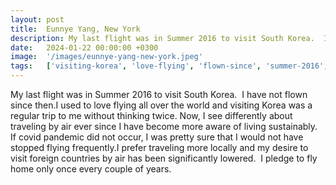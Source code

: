 ```yaml
---
layout: post
title:  Eunnye Yang, New York
description: My last flight was in Summer 2016 to visit South Korea.  I have not flown since then.I used to love flying all over the world and visiting Korea was a...
date:   2024-01-22 00:00:00 +0300
image:  '/images/eunnye-yang-new-york.jpeg'
tags:   ['visiting-korea', 'love-flying', 'flown-since', 'summer-2016', 'significantly-lowered', 'see-differently', 'regular-trip', 'pretty-sure']
---
```

My last flight was in Summer 2016 to visit South Korea.  I have not flown since then.I used to love flying all over the world and visiting Korea was a regular trip to me without thinking twice. Now, I see differently about traveling by air ever since I have become more aware of living sustainably.  If covid pandemic did not occur, I was pretty sure that I would not have stopped flying frequently.I prefer traveling more locally and my desire to visit foreign countries by air has been significantly lowered.  I pledge to fly home only once every couple of years.

